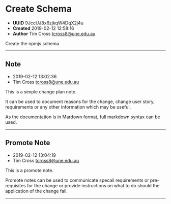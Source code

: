 
# Create Schema

- **UUID** 9JccUJ8x6zjkqW4DqX2j4u 
- **Created** 2019-02-12 12:58:16 
- **Author** Tim Cross <tcross8@une.edu.au> 

Create the npmjs schema

-------


## Note

- 2019-02-12 13:02:36
- Tim Cross <tcross8@une.edu.au>

This is a simple change plan note.

It can be used to document reasons for the change, change user story, requirements or any other information which may be useful.

As the documentation is in Mardown format, full markdown syntax can be used.


------

## Promote Note

- 2019-02-12 13:04:19
- Tim Cross <tcross8@une.edu.au>

This is a promote note.

Promote notes can be used to communicate specail requirements or pre-requisites for the change or provide instructions on what to do should the application of the change fail.



------
